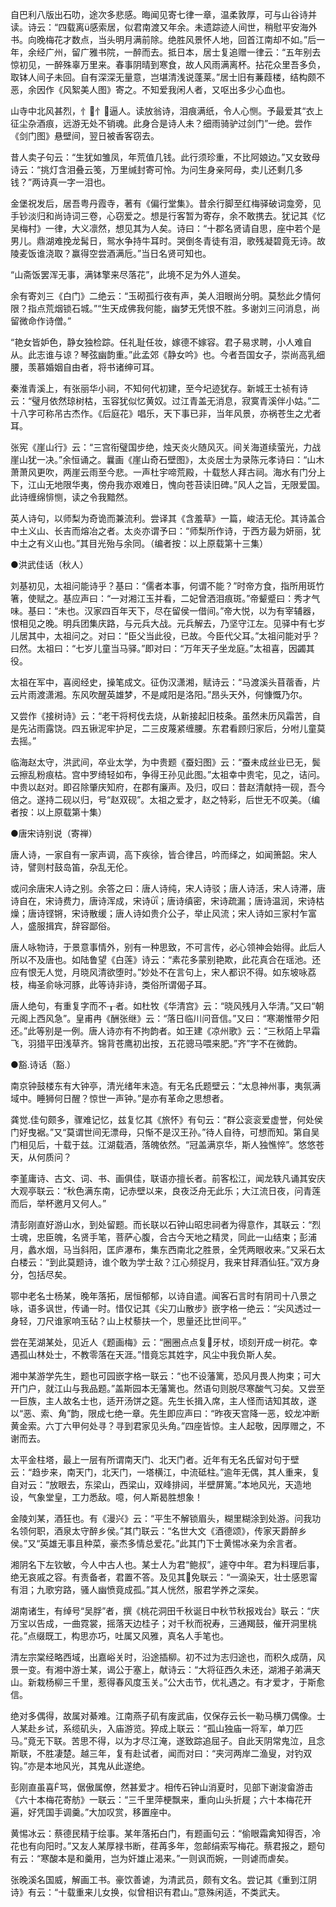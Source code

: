 <!-- { "loadSidebar": true } -->
自巴利八版出石叻，途次多悲感。晦闻见寄七律一章，温柔敦厚，可与山谷诗并读。诗云：“四载离感索居，似君南渡又年余。未遗踪迹人间世，稍慰平安海外书。向晚梅花才数点，当头明月满前除。绝胜风景怀人地，回首江南却不如。”后一年，余经广州，留广雅书院，一醉而去。抵日本，居士复追赠一律云：“五年别去惊初见，一醉殊辜万里来。春事阴晴到寒食，故人风雨满离杯。拈花众里吾多负，取钵人间子未回。自有深深无量意，岂堪清浅说蓬莱。”居士旧有蒹葭楼，结构颇不恶，余因作《风絮美人图》寄之。不知爱我闲人者，又呕出多少心血也。

山寺中北风甚烈，忄忄逼人。读放翁诗，泪痕满纸，令人心恻。予最爱其“衣上征尘杂酒痕，远游无处不销魂。此身合是诗人未？细雨骑驴过剑门”一绝。尝作《剑门图》悬壁间，翌日被香客窃去。

昔人卖子句云：“生犹如雏凤，年荒值几钱。此行须珍重，不比阿娘边。”又女致母诗云：“挑灯含泪叠云笺，万里缄封寄可怜。为问生身亲阿母，卖儿还剩几多钱？”两诗真一字一泪也。

金堡祝发后，居吾粤丹霞寺，著有《偏行堂集》。昔余行脚至红梅驿破词龛旁，见手钞淡归和尚诗词三卷，心窃爱之。想是行客暂为寄存，余不敢携去。犹记其《忆吴梅村》一律，大义凛然，想见其为人矣。诗曰：“十郡名贤请自思，座中若个是男儿。鼎湖难挽龙髯日，鸳水争持牛耳时。哭倒冬青徒有泪，歌残凝碧竟无诗。故陵麦饭谁浇取？赢得空尝酒满卮。”当日名贤可知也。

“山斋饭罢浑无事，满钵擎来尽落花”，此境不足为外人道矣。

余有寄刘三《白门》二绝云：“玉砌孤行夜有声，美人泪眼尚分明。莫愁此夕情何限？指点荒烟锁石城。”“生天成佛我何能，幽梦无凭恨不胜。多谢刘三问消息，尚留微命作诗僧。”

“艳女皆妒色，静女独检踪。任礼耻任妆，嫁德不嫁容。君子易求聘，小人难自从。此志谁与谅？琴弦幽韵重。”此孟郊《静女吟》也。今者吾国女子，崇尚高乳细腰，羡慕婚姻自由者，将书诸绅可耳。

秦淮青溪上，有张丽华小祠，不知何代初建，至今圮迹犹存。新城王士祯有诗云：“璧月依然琼树枯，玉容犹似忆黄奴。过江青盖无消息，寂寞青溪伴小姑。”二十八字可称吊古杰作。《后庭花》唱乐，天下事已非，当年风景，亦祸苍生之尤者耳。

张宪《崖山行》云：“三宫衔璧国步绝，烛天炎火随风灭。间关海道续萤光，力战崖山犹一决。”余恒诵之。曩画《崖山奇石壁图》，太炎居士为录陈元孝诗曰：“山木萧萧风更吹，两崖云雨至今悲。一声杜宇啼荒殿，十载愁人拜古祠。海水有门分上下，江山无地限华夷，傍舟我亦艰难日，愧向苍苔读旧碑。”风人之旨，无限爱国。此诗缠绵悱恻，读之令我黯然。

英人诗句，以师梨为奇诡而兼流利。尝译其《含羞草》一篇，峻洁无伦。其诗盖合中土义山、长吉而熔冶之者。太炎亦谓予曰：“师梨所作诗，于西方最为妍丽，犹中土之有义山也。”其目光殆与余同。（编者按：以上原载第十三集）

●洪武佳话（秋人）

刘基初见，太祖问能诗乎？基曰：“儒者本事，何谓不能？”时帝方食，指所用斑竹箸，使赋之。基应声曰：“一对湘江玉并看，二妃曾洒泪痕斑。”帝颦蹙曰：秀才气味。基曰：“未也。汉家四百年天下，尽在留侯一借间。”帝大悦，以为有宰辅器，恨相见之晚。明兵团集庆路，与元兵大战。元兵解去，乃坚守江左。见驿中有七岁儿居其中，太祖问之。对曰：“臣父当此役，已故。今臣代父耳。”太祖问能对乎？曰然。太祖曰：“七岁儿童当马驿。”即对曰：“万年天子坐龙庭。”太祖喜，因蠲其役。

太祖在军中，喜阅经史，操笔成文。征伪汉潇湘，赋诗云：“马渡溪头苜蓿香，片云片雨渡潇湘。东风吹醒英雄梦，不是咸阳是洛阳。”昂头天外，何慷慨乃尔。

又尝作《接树诗》云：“老干将柯伐去烧，从新接起旧枝条。虽然未历风霜苦，自是先沾雨露饶。四五锹泥牢护足，二三皮蔑紧缠腰。东君看顾归家后，分咐儿童莫去摇。”

临海赵太守，洪武间，卒业太学，为中贵题《蚕妇图》云：“蚕未成丝业已无，鬓云擦乱粉痕枯。宫中罗绮轻如布，争得王孙见此图。”太祖幸中贵宅，见之，诘问。中贵以赵对。即召除肇庆知府，在郡有廉声。及归，叹曰：昔赵清献持一砚，吾今倍之。遂持二砚以归，号“赵双砚”。太祖之爱才，赵之特彩，后世无不叹美。（编者按：以上原载第十集）

●唐宋诗别说（寄禅）

唐人诗，一家自有一家声调，高下疾徐，皆合律吕，吟而绎之，如闻箫韶。宋人诗，譬则村鼓岛笛，杂乱无伦。

或问余唐宋人诗之别。余答之曰：唐人诗纯，宋人诗驳；唐人诗活，宋人诗滞，唐诗自在，宋诗费力，唐诗浑成，宋诗；唐诗缜密，宋诗疏漏；唐诗温润，宋诗枯燥；唐诗铿锵，宋诗散缓；唐人诗如贵介公子，举止风流；宋人诗如三家村乍富人，盛服揖宾，辞容鄙俗。

唐人咏物诗，于景意事情外，别有一种思致，不可言传，必心领神会始得。此后人所以不及唐也。如陆鲁望《白莲》诗云：“素花多蒙别艳欺，此花真合在瑶池。还应有恨无人觉，月晓风清欲堕时。”妙处不在言句上，宋人都识不得。如东坡咏荔枝，梅圣俞咏河豚，此等诗非诗，类俗所谓偈子耳。

唐人绝句，有重复字而不┰者。如杜牧《华清宫》云：“晓风残月入华清。”又曰“朝元阁上西风急”。皇甫冉《酬张继》云：“落日临川问音信。”又曰：“寒潮惟带夕阳还。”此等别是一例。唐人诗亦有不拘韵者。如王建《凉州歌》云：“三秋陌上早霜飞，羽猎平田浅草齐。锦背苍鹰初出按，五花骢马喂来肥。”齐”字不在微韵。

●豁诗话（豁）

南京钟鼓楼东有大钟亭，清光绪年末造。有无名氏题壁云：“太息神州事，夷氛满域中。睡狮何日醒？惊世一声钟。”是亦有革命之思想者。

龚觉佳句颇多，骤难记忆，兹复忆其《旅怀》有句云：“群公衮衮爱虚誉，何处侯门好曳裾。”又“莫谓世间无漂母，只惭不是汉王孙。”待人自待，可想而知。第自吴门相见后，十载于兹。江湖载酒，落魄依然。“冠盖满京华，斯人独憔悴”。悠悠苍天，从何质问？

李堇庸诗、古文、词、书、画俱佳，联语亦擅长者。前客松江，闻龙轶凡诵其安庆大观亭联云：“秋色满东南，记赤壁以来，良夜泛舟无此乐；大江流日夜，问青莲而后，举杯邀月又何人。”

清彭刚直好游山水，到处留题。而长联以石钟山昭忠祠者为得意作，其联云：“烈士魂，忠臣魄，名贤手笔，菩萨心腹，合古今天地之精灵，同此一山结束；彭浦月，蠡水烟，马当斜阳，匡庐瀑布，集东西南北之胜景，全凭两眼收来。”又采石太白楼云：“到此莫题诗，谁个敢为学士敌？江心频捉月，我来甘拜酒仙狂。”双方身分，包括尽矣。

鄂中老名士杨某，晚年落拓，居恒郁郁，以诗自遣。闻客石言时有阴司十八景之咏，语多讽世，传诵一时。惜仅记其《尖刀山散步》嵌字格一绝云：“尖风透过一身轻，刀尺谁家响玉砧？山上杖藜扶一个，思量还比世间平。”

尝在芜湖某处，见近人《题画梅》云：“圈圈点点复牙杖，顷刻开成一树花。幸遇孤山林处士，不教零落在天涯。”惜竟忘其姓字，风尘中我负斯人矣。

湘中某游学先生，题也可园嵌字格一联云：“也不设藩篱，恐风月畏人拘束；可大开门户，就江山与我品题。”盖斯园本无藩篱也。然语句则脱尽寒酸气习矣。又尝至一巨族，主人故名士也，适开汤饼之筵。先生长揖入席，主人怪而诘知其故，遂以“恶、索、角”韵，限成七绝一章。先生即应声曰：“昨夜天宫降一恶，蛟龙冲断黄金索。六丁六甲何处寻？寻到君家见头角。”四座皆惊。主人起敬，因厚赠之，不谢而去。

太平金柱塔，最上一层有所谓南天门、北天门者。近年有无名氏留对句于壁云：“趋步来，南天门，北天门，一塔横江，中流砥柱。”逾年无偶，其人重来，复自对云：“放眼去，东梁山，西梁山，双峰排闼，半壁屏篱。”本地风光，天造地设，气象堂皇，工力悉敌。噫，何人斯曷胜想象！

金陵刘某，酒狂也。有《漫兴》云：“平生不解锁眉头，糊里糊涂到处游。问我功名领何职，酒泉太守醉乡侯。”其门联云：“名世大文《酒德颂》，传家天爵醉乡侯。”又“英雄无事且种菜，豪杰多情总爱花。”此其门下士黄惕冰亲为余言者。

湘阴名下左钦敏，今人中古人也。某士人为君“鲍叔”，遽夺中年。君为料理后事，绝无哀戚之容。有责备者，君置不答。及见其免联云：“一滴染天，壮士感恩甯有泪；九歌穷路，骚人幽愤竟成孤。”其人恍然，服君学养之深矣。

湖南诸生，有绰号“吴脬”者，撰《桃花洞田千秋诞日中秋节秋报戏台》联云：“庆万宝以告成，一曲霓裳，摇落天边桂子；对千秋而祝寿，三通羯鼓，催开洞里桃花。”点缀既工，构思亦巧，吐属又风雅，真名人手笔也。

清左宗棠经略西域，出嘉峪关时，沿途插柳。初不过为志归途也，而积久成荫，风景一变。有湘中游士某，谒公于塞上，献诗云：“大将征西久未还，湖湘子弟满天山。新栽杨柳三千里，惹得春风度玉关。”公大击节，优礼遇之。有才爱才，于斯愈信。

绝对多偶得，故属对綦难。江南燕子矶有废武庙，仅保存云长一勒马横刀偶像。士人某赴乡试，系缆矶头，入庙游览。猝成上联云：“孤山独庙一将军，单刀匹马。”竟无下联。苦思不得，以为才尽江淹，遂致踪追屈子。自此天阴常鬼泣，且念斯联，不胜凄楚。越三年，复有赴试者，闻而对曰：“夹河两岸二渔叟，对钓双钩。”亦是本地风光，其鬼从此遂绝。

彭刚直虽喜骂，倨傲属僚，然甚爱才。相传石钟山消夏时，见部下谢浚畲游击《六十本梅花寄舫》一联云：“三千里萍梗飘来，重向山头折屣；六十本梅花开遍，好凭国手调羹。”大加叹赏，移置座中。

黄惕冰云：蔡德民精于绘事。某年落拓白门，有题画句云：“偷眼霜禽知得否，冷花也有向阳时。”又友人某厚禄书断，荏苒多年，忽邮绢索写梅花。蔡君报之，题句有云：“寒酸本是和羹用，岂为奸雄止渴来。”一则讽而婉，一则谑而虐矣。

张晚溪名国威，解画工书。豪饮善谑，为清武员，颇有文名。尝记其《重到江阴诗》有云：“十载重来儿女换，似曾相识有君山。”意殊闲适，不类武夫。

